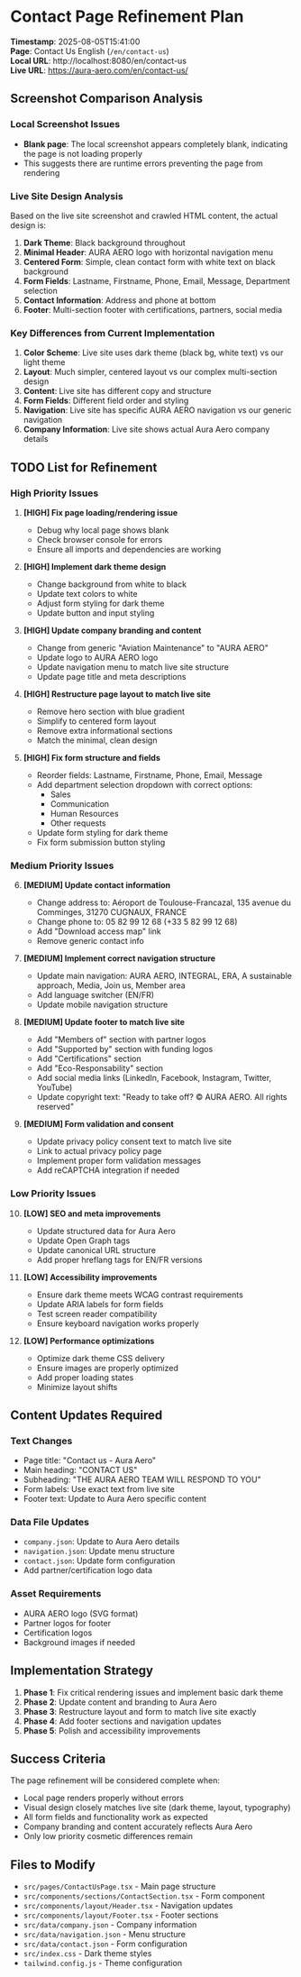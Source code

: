 # Contact Page Refinement Plan

**Timestamp**: 2025-08-05T15:41:00  
**Page**: Contact Us English (`/en/contact-us`)  
**Local URL**: http://localhost:8080/en/contact-us  
**Live URL**: https://aura-aero.com/en/contact-us/

## Screenshot Comparison Analysis

### Local Screenshot Issues
- **Blank page**: The local screenshot appears completely blank, indicating the page is not loading properly
- This suggests there are runtime errors preventing the page from rendering

### Live Site Design Analysis
Based on the live site screenshot and crawled HTML content, the actual design is:

1. **Dark Theme**: Black background throughout
2. **Minimal Header**: AURA AERO logo with horizontal navigation menu
3. **Centered Form**: Simple, clean contact form with white text on black background
4. **Form Fields**: Lastname, Firstname, Phone, Email, Message, Department selection
5. **Contact Information**: Address and phone at bottom
6. **Footer**: Multi-section footer with certifications, partners, social media

### Key Differences from Current Implementation

1. **Color Scheme**: Live site uses dark theme (black bg, white text) vs our light theme
2. **Layout**: Much simpler, centered layout vs our complex multi-section design
3. **Content**: Live site has different copy and structure
4. **Form Fields**: Different field order and styling
5. **Navigation**: Live site has specific AURA AERO navigation vs our generic navigation
6. **Company Information**: Live site shows actual Aura Aero company details

## TODO List for Refinement

### High Priority Issues

1. **[HIGH] Fix page loading/rendering issue**
   - Debug why local page shows blank
   - Check browser console for errors
   - Ensure all imports and dependencies are working

2. **[HIGH] Implement dark theme design**
   - Change background from white to black
   - Update text colors to white
   - Adjust form styling for dark theme
   - Update button and input styling

3. **[HIGH] Update company branding and content**
   - Change from generic "Aviation Maintenance" to "AURA AERO"
   - Update logo to AURA AERO logo
   - Update navigation menu to match live site structure
   - Update page title and meta descriptions

4. **[HIGH] Restructure page layout to match live site**
   - Remove hero section with blue gradient
   - Simplify to centered form layout
   - Remove extra informational sections
   - Match the minimal, clean design

5. **[HIGH] Fix form structure and fields**
   - Reorder fields: Lastname, Firstname, Phone, Email, Message
   - Add department selection dropdown with correct options:
     - Sales
     - Communication  
     - Human Resources
     - Other requests
   - Update form styling for dark theme
   - Fix form submission button styling

### Medium Priority Issues

6. **[MEDIUM] Update contact information**
   - Change address to: Aéroport de Toulouse-Francazal, 135 avenue du Comminges, 31270 CUGNAUX, FRANCE
   - Change phone to: 05 82 99 12 68 (+33 5 82 99 12 68)
   - Add "Download access map" link
   - Remove generic contact info

7. **[MEDIUM] Implement correct navigation structure**
   - Update main navigation: AURA AERO, INTEGRAL, ERA, A sustainable approach, Media, Join us, Member area
   - Add language switcher (EN/FR)
   - Update mobile navigation structure

8. **[MEDIUM] Update footer to match live site**
   - Add "Members of" section with partner logos
   - Add "Supported by" section with funding logos  
   - Add "Certifications" section
   - Add "Eco-Responsability" section
   - Add social media links (LinkedIn, Facebook, Instagram, Twitter, YouTube)
   - Update copyright text: "Ready to take off? © AURA AERO. All rights reserved"

9. **[MEDIUM] Form validation and consent**
   - Update privacy policy consent text to match live site
   - Link to actual privacy policy page
   - Implement proper form validation messages
   - Add reCAPTCHA integration if needed

### Low Priority Issues

10. **[LOW] SEO and meta improvements**
    - Update structured data for Aura Aero
    - Update Open Graph tags
    - Update canonical URL structure
    - Add proper hreflang tags for EN/FR versions

11. **[LOW] Accessibility improvements**
    - Ensure dark theme meets WCAG contrast requirements
    - Update ARIA labels for form fields
    - Test screen reader compatibility
    - Ensure keyboard navigation works properly

12. **[LOW] Performance optimizations**
    - Optimize dark theme CSS delivery
    - Ensure images are properly optimized
    - Add proper loading states
    - Minimize layout shifts

## Content Updates Required

### Text Changes
- Page title: "Contact us - Aura Aero"
- Main heading: "CONTACT US"
- Subheading: "THE AURA AERO TEAM WILL RESPOND TO YOU"
- Form labels: Use exact text from live site
- Footer text: Update to Aura Aero specific content

### Data File Updates
- `company.json`: Update to Aura Aero details
- `navigation.json`: Update menu structure
- `contact.json`: Update form configuration
- Add partner/certification logo data

### Asset Requirements
- AURA AERO logo (SVG format)
- Partner logos for footer
- Certification logos
- Background images if needed

## Implementation Strategy

1. **Phase 1**: Fix critical rendering issues and implement basic dark theme
2. **Phase 2**: Update content and branding to Aura Aero
3. **Phase 3**: Restructure layout and form to match live site exactly  
4. **Phase 4**: Add footer sections and navigation updates
5. **Phase 5**: Polish and accessibility improvements

## Success Criteria

The page refinement will be considered complete when:
- Local page renders properly without errors
- Visual design closely matches live site (dark theme, layout, typography)
- All form fields and functionality work as expected
- Company branding and content accurately reflects Aura Aero
- Only low priority cosmetic differences remain

## Files to Modify

- `src/pages/ContactUsPage.tsx` - Main page structure
- `src/components/sections/ContactSection.tsx` - Form component
- `src/components/layout/Header.tsx` - Navigation updates
- `src/components/layout/Footer.tsx` - Footer sections
- `src/data/company.json` - Company information
- `src/data/navigation.json` - Menu structure
- `src/data/contact.json` - Form configuration
- `src/index.css` - Dark theme styles
- `tailwind.config.js` - Theme configuration
